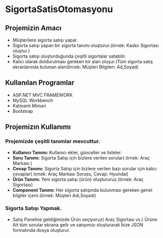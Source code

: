 # SigortaSatisOtomasyonu
## Projemizin Amacı
- Müşterilere sigorta satışı yapar.
- Sigorta satışı yapan bir sigorta tanımı oluşturur.(örnek: Kasko Sigortası oluştur.)
- Sigorta satışı oluşturduğunda çeşitli sigortalar satabilir.
- Kalıcı olarak doldurulması gereken bir alan oluşur.(Tüm sigorta satış ekranlarında bulunan alan(örnek: Müşteri Bilgileri: Ad,Soyad) 

## Kullanılan Programlar
- ASP.NET MVC FRAMEWORK
- MySQL Workbench
- Katmanlı Mimari
- Bootstrap

## Projemizın Kullanımı
### Projemizde çeşitli tanımlar mevcuttur.
  - <b>Kullanıcı Tanımı:</b> Kullanıcı ekler, günceller ve listeler.
  - <b>Soru Tanımı:</b> Sigorta Satışı için bizlere verilen sorular( örnek: Araç Markası )
  - <b>Cevap Tanımı:</b> Sigorta Satışı için bizlere verilen bazı sorular için kalıcı cevaplar( örnek: Araç Markası Sorusu, Cevap: Hyundai)
  - <b>Ürün Tanımı:</b> Yeni sigorta satışı (ürün) oluştururuz.(örnek: Araç Sigortası)
  - <b>Component Tanımı:</b> Her sigorta satışında bulunması gereken genel bilgiler içerir.(örnek: Müşteri Adı,Soyadı) 
### Sigorta Satışı Yapmak.
  - Satış Paneline geldiğimizde Ürün seçiyoruz( Araç Sigortası vs.) Ürüne Ait tüm sorular ekrana gelir ve satışımızı oluşturarak bize 
  JSON formatında dosya oluşturur.
